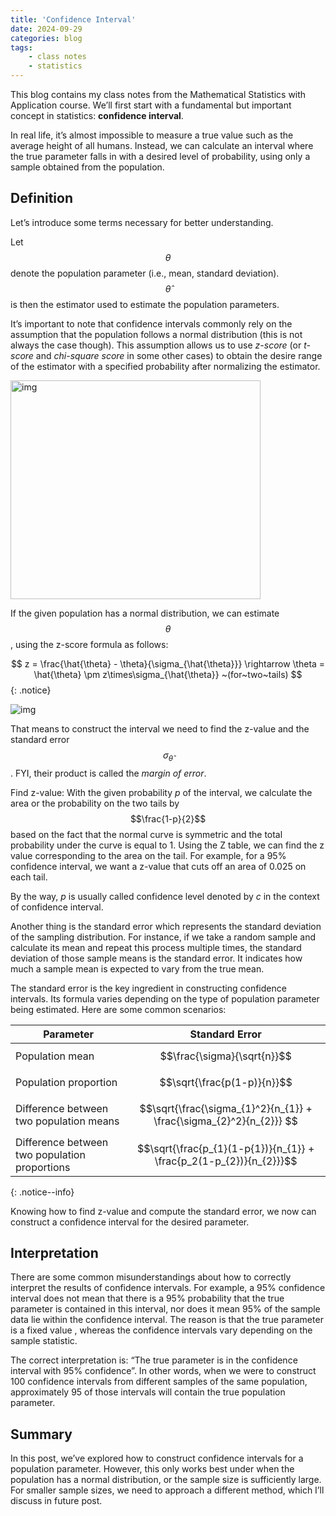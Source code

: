 ```yaml
---
title: 'Confidence Interval'
date: 2024-09-29
categories: blog
tags:
    - class notes
    - statistics
---
```


This blog contains my class notes from the Mathematical Statistics with Application course. We’ll first start with a fundamental but important concept in statistics: **confidence interval**.

In real life, it’s almost impossible to measure a true value such as the average height of all humans. Instead, we can calculate an interval where the true parameter falls in with a desired level of probability, using only a sample obtained from the population.

## Definition
Let’s introduce some terms necessary for better understanding. 

Let $$\theta$$ denote the population parameter (i.e., mean, standard deviation). $$\hat{\theta}$$ is then the estimator used to estimate the population parameters.

It’s important to note that confidence intervals commonly rely on the assumption that the population follows a normal distribution (this is not always the case though). This assumption allows us to use *z-score* (or *t-score* and *chi-square score* in some other cases) to obtain the desire range of the estimator with a specified probability after normalizing the estimator.

<div class="container">
  <img src="https://github.com/nhh979/personal_website/assets/classnote_photos/CI-photo1.png" alt="img" width="400" height="350">
</div>


If the given population has a normal distribution, we can estimate $$\theta$$, using the z-score formula as follows:

$$ z = \frac{\hat{\theta} - \theta}{\sigma_{\hat{\theta}}} \rightarrow \theta = \hat{\theta} \pm z\times\sigma_{\hat{\theta}} ~(for~two~tails) $${: .notice}

![img]("/blog/assets/classnote_photos/CI-photo2.png")

That means to construct the interval we need to find the z-value and the standard error $$\sigma_{\hat{\theta}}$$. FYI, their product is called the *margin of error*.

Find z-value: With the given probability *p* of the interval, we calculate the area or the probability on the two tails by $$\frac{1-p}{2}$$ based on the fact that the normal curve is symmetric and the total probability under the curve is equal to 1. Using the Z table, we can find the z value corresponding to the area on the tail. For example, for a 95% confidence interval, we want a z-value that cuts off an area of 0.025 on each tail.

By the way, *p* is usually called confidence level denoted by *c* in the context of confidence interval.

Another thing is the standard error which represents the standard deviation of the sampling distribution. For instance, if we take a random sample and calculate its mean and repeat this process multiple times, the standard deviation of those sample means is the standard error. It indicates how much a sample mean is expected to vary from the true mean.

The standard error is the key ingredient in constructing confidence intervals. Its formula varies depending on the type of population parameter being estimated. Here are some common scenarios: 

|Parameter|Standard Error|
|-----|-----|
|Population mean| $$\frac{\sigma}{\sqrt{n}}$$ |
|Population proportion| $$\sqrt{\frac{p(1-p)}{n}}$$ |
|Difference between two population means| $$\sqrt{\frac{\sigma_{1}^2}{n_{1}} + \frac{\sigma_{2}^2}{n_{2}}} $$ |
|Difference between two population proportions| $$\sqrt{\frac{p_{1}(1-p{1})}{n_{1}} + \frac{p_2(1-p_{2})}{n_{2}}}$$ |
{: .notice--info}

Knowing how to find z-value and compute the standard error, we now can construct a confidence interval for the desired parameter.

## Interpretation
There are some common misunderstandings about how to correctly interpret the results of confidence intervals. For example, a 95% confidence interval does not mean that there is a 95% probability that the true parameter is contained in this interval, nor does it mean 95% of the sample data lie within the confidence interval. The reason is that the true parameter is a fixed value , whereas the confidence intervals vary depending on the sample statistic. 

The correct interpretation is: “The true parameter is in the confidence interval with 95% confidence”. In other words, when we were to construct 100 confidence intervals from different samples of the same population, approximately 95 of those intervals will contain the true population parameter.

## Summary
In this post, we’ve explored how to construct confidence intervals for a population parameter. However, this only works best under when the population has a normal distribution, or the sample size is sufficiently large. For smaller sample sizes, we need to approach a different method, which I’ll discuss in future post.

